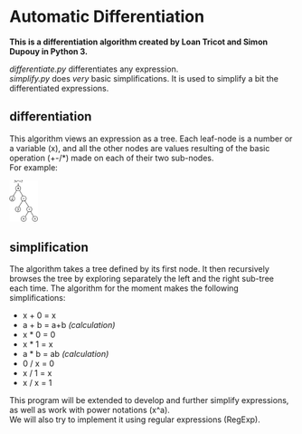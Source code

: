 Automatic Differentiation
=========================

**This is a differentiation algorithm created by Loan Tricot and Simon Dupouy in Python 3.**

*differentiate.py* differentiates any expression.  
*simplify.py* does *very* basic simplifications. It is used to simplify a bit the differentiated expressions.

differentiation
---------------
This algorithm views an expression as a tree. Each leaf-node is a number or a variable (x), and all the
other nodes are values resulting of the basic operation (+-/\*) made on each of their two sub-nodes.  
For example:  

<img src="https://github.com/ltricot/automatic-differentiation/blob/master/tree.png" alt="treeExample" style="width: 50px;"/>

simplification
--------------
The algorithm takes a tree defined by its first node. It then recursively browses the tree by exploring
separately the left and the right sub-tree each time.
The algorithm for the moment makes the following simplifications:
- x + 0 = x
- a + b = a+b *(calculation)*
- x \* 0 = 0
- x \* 1 = x
- a \* b = ab *(calculation)*
- 0 / x = 0
- x / 1 = x
- x / x = 1

This program will be extended to develop and further simplify expressions, as well as work with power
notations (x^a).  
We will also try to implement it using regular expressions (RegExp).
